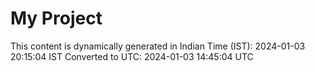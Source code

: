 # My Project

This content is dynamically generated in Indian Time (IST): 2024-01-03 20:15:04 IST
Converted to UTC: 2024-01-03 14:45:04 UTC
